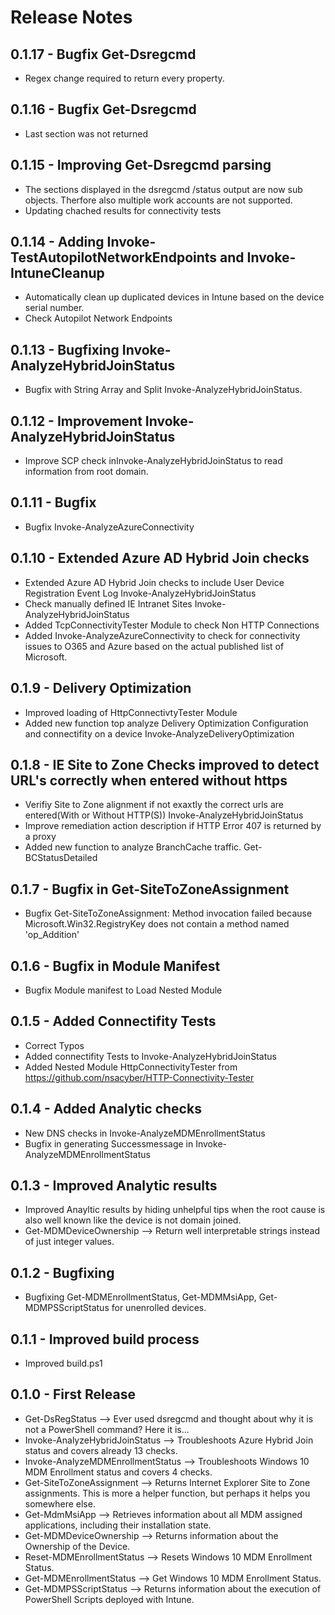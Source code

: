 # Release Notes

## 0.1.17 - Bugfix Get-Dsregcmd

* Regex change required to return every property.

## 0.1.16 - Bugfix Get-Dsregcmd

* Last section was not returned

## 0.1.15 - Improving Get-Dsregcmd parsing

* The sections displayed in the dsregcmd /status output are now sub objects. Therfore also multiple work accounts are not supported.
* Updating chached results for connectivity tests

## 0.1.14 - Adding Invoke-TestAutopilotNetworkEndpoints and Invoke-IntuneCleanup

* Automatically clean up duplicated devices in Intune based on the device serial number.
* Check Autopilot Network Endpoints

## 0.1.13 - Bugfixing Invoke-AnalyzeHybridJoinStatus

* Bugfix with String Array and Split Invoke-AnalyzeHybridJoinStatus.

## 0.1.12 - Improvement Invoke-AnalyzeHybridJoinStatus

* Improve SCP check inInvoke-AnalyzeHybridJoinStatus to read information from root domain.

## 0.1.11 - Bugfix

* Bugfix Invoke-AnalyzeAzureConnectivity

## 0.1.10 - Extended Azure AD Hybrid Join checks

* Extended Azure AD Hybrid Join checks to include User Device Registration Event Log Invoke-AnalyzeHybridJoinStatus
* Check manually defined IE Intranet Sites Invoke-AnalyzeHybridJoinStatus
* Added TcpConnectivityTester Module to check Non HTTP Connections
* Added Invoke-AnalyzeAzureConnectivity to check for connectivity issues to O365 and Azure based on the actual published list of Microsoft.

## 0.1.9 - Delivery Optimization

* Improved loading of HttpConnectivtyTester Module
* Added new function top analyze Delivery Optimization Configuration and connectifity on a device Invoke-AnalyzeDeliveryOptimization

## 0.1.8 - IE Site to Zone Checks improved to detect URL's correctly when entered without https

* Verifiy Site to Zone alignment if not exaxtly the correct urls are entered(With or Without HTTP(S)) Invoke-AnalyzeHybridJoinStatus
* Improve remediation action description if HTTP Error 407 is returned by a proxy
* Added new function to analyze BranchCache traffic. Get-BCStatusDetailed

## 0.1.7 - Bugfix in Get-SiteToZoneAssignment

* Bugfix Get-SiteToZoneAssignment: Method invocation failed because Microsoft.Win32.RegistryKey does not contain a method named 'op_Addition'

## 0.1.6 - Bugfix in Module Manifest

* Bugfix Module manifest to Load Nested Module

## 0.1.5 - Added Connectifity Tests

* Correct Typos
* Added connectifity Tests to Invoke-AnalyzeHybridJoinStatus
* Added Nested Module HttpConnectivityTester from https://github.com/nsacyber/HTTP-Connectivity-Tester

## 0.1.4 - Added Analytic checks

* New DNS checks in Invoke-AnalyzeMDMEnrollmentStatus
* Bugfix in generating Successmessage in Invoke-AnalyzeMDMEnrollmentStatus

## 0.1.3 - Improved Analytic results

* Improved Anayltic results by hiding unhelpful tips when the root cause is also well known like the device is not domain joined.
* Get-MDMDeviceOwnership --> Return well interpretable strings instead of just integer values.

## 0.1.2 - Bugfixing

* Bugfixing Get-MDMEnrollmentStatus, Get-MDMMsiApp, Get-MDMPSScriptStatus for unenrolled devices.

## 0.1.1 - Improved build process

* Improved build.ps1

## 0.1.0 - First Release

* Get-DsRegStatus --> Ever used dsregcmd and thought about why it is not a PowerShell command? Here it is...
* Invoke-AnalyzeHybridJoinStatus --> Troubleshoots Azure Hybrid Join status and covers already 13 checks.
* Invoke-AnalyzeMDMEnrollmentStatus --> Troubleshoots Windows 10 MDM Enrollment status and covers 4 checks.
* Get-SiteToZoneAssignment --> Returns Internet Explorer Site to Zone assignments. This is more a helper function, but perhaps it helps you somewhere else.
* Get-MdmMsiApp --> Retrieves information about all MDM assigned applications, including their installation state.
* Get-MDMDeviceOwnership --> Returns information about the Ownership of the Device.
* Reset-MDMEnrollmentStatus --> Resets Windows 10 MDM Enrollment Status.
* Get-MDMEnrollmentStatus --> Get Windows 10 MDM Enrollment Status.
* Get-MDMPSScriptStatus --> Returns information about the execution of PowerShell Scripts deployed with Intune.
